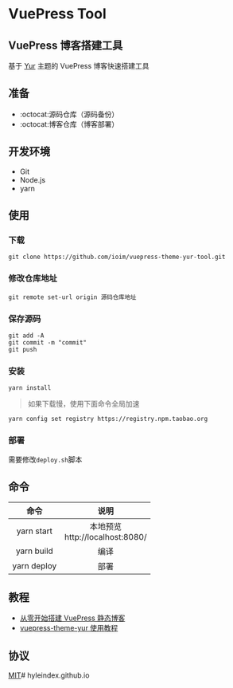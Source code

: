 # VuePress Tool

## VuePress 博客搭建工具

基于 [Yur](https://github.com/cnguu/vuepress-theme-yur) 主题的 VuePress 博客快速搭建工具

## 准备

- :octocat:源码仓库（源码备份）
- :octocat:博客仓库（博客部署）

## 开发环境

- Git
- Node.js
- yarn

## 使用

### 下载

```
git clone https://github.com/ioim/vuepress-theme-yur-tool.git
```

### 修改仓库地址

```
git remote set-url origin 源码仓库地址
```

### 保存源码

```
git add -A
git commit -m "commit"
git push
```

### 安装

```
yarn install
```

> 如果下载慢，使用下面命令全局加速

```
yarn config set registry https://registry.npm.taobao.org
```

### 部署

需要修改`deploy.sh`脚本

## 命令

| 命令 | 说明 |
| :-: | :-: |
| yarn start | 本地预览<br>http://localhost:8080/ |
| yarn build | 编译 |
| yarn deploy | 部署 |

## 教程

- [从零开始搭建 VuePress 静态博客](https://gleehub.com/other/cong-ling-kai-shi-da-jian-vuepress-jing-tai-bo-ke.html)
- [vuepress-theme-yur 使用教程](https://imwiki.cn/zh/theme/vuepress-theme-yur.html)

## 协议

[MIT](./LICENSE)# hyleindex.github.io
